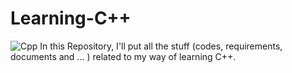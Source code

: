 # Learning-C++
![Cpp](https://github.com/Saeedam02/Learning-Cpp/blob/main/images/CPP.png)
In this Repository, I'll put all the stuff (codes, requirements, documents and ... ) related to my way of learning C++.
